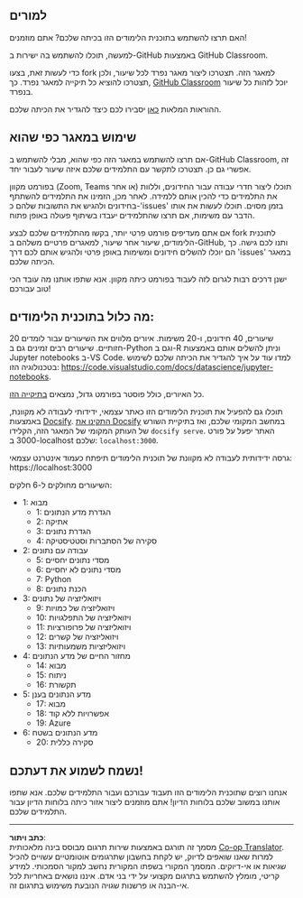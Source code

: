 <!--
CO_OP_TRANSLATOR_METADATA:
{
  "original_hash": "f7440be10c17a8a9262713af3d2818a9",
  "translation_date": "2025-09-06T19:58:44+00:00",
  "source_file": "for-teachers.md",
  "language_code": "he"
}
-->
## למורים

האם תרצו להשתמש בתוכנית הלימודים הזו בכיתה שלכם? אתם מוזמנים!

למעשה, תוכלו להשתמש בה ישירות ב-GitHub באמצעות GitHub Classroom.

כדי לעשות זאת, בצעו fork למאגר הזה. תצטרכו ליצור מאגר נפרד לכל שיעור, ולכן תצטרכו להוציא כל תיקייה למאגר נפרד. כך, [GitHub Classroom](https://classroom.github.com/classrooms) יוכל לזהות כל שיעור בנפרד.

ההוראות המלאות [כאן](https://github.blog/2020-03-18-set-up-your-digital-classroom-with-github-classroom/) יסבירו לכם כיצד להגדיר את הכיתה שלכם.

## שימוש במאגר כפי שהוא

אם תרצו להשתמש במאגר הזה כפי שהוא, מבלי להשתמש ב-GitHub Classroom, זה אפשרי גם כן. תצטרכו לתקשר עם התלמידים שלכם איזה שיעור לעבור יחד.

בפורמט מקוון (Zoom, Teams או אחר) תוכלו ליצור חדרי עבודה עבור החידונים, וללוות את התלמידים כדי להכין אותם ללמידה. לאחר מכן, הזמינו את התלמידים להשתתף בחידונים ולהגיש את התשובות שלהם כ-'issues' בזמן מסוים. תוכלו לעשות את אותו הדבר עם משימות, אם תרצו שהתלמידים יעבדו בשיתוף פעולה באופן פתוח.

אם אתם מעדיפים פורמט פרטי יותר, בקשו מהתלמידים שלכם לבצע fork לתוכנית הלימודים, שיעור אחר שיעור, למאגרים פרטיים משלהם ב-GitHub, ותנו לכם גישה. כך הם יוכלו להשלים חידונים ומשימות באופן פרטי ולהגיש אותם לכם דרך 'issues' במאגר הכיתה שלכם.

ישנן דרכים רבות לגרום לזה לעבוד בפורמט כיתה מקוון. אנא שתפו אותנו מה עובד הכי טוב עבורכם!

## מה כלול בתוכנית הלימודים:

20 שיעורים, 40 חידונים, ו-20 משימות. איורים מלווים את השיעורים עבור לומדים חזותיים. שיעורים רבים זמינים גם ב-Python וגם ב-R וניתן להשלים אותם באמצעות Jupyter notebooks ב-VS Code. למדו עוד על איך להגדיר את הכיתה שלכם לשימוש בטכנולוגיה הזו: https://code.visualstudio.com/docs/datascience/jupyter-notebooks.

כל האיורים, כולל פוסטר בפורמט גדול, נמצאים [בתיקייה הזו](../../sketchnotes).

תוכלו גם להפעיל את תוכנית הלימודים הזו כאתר עצמאי, ידידותי לעבודה לא מקוונת, באמצעות [Docsify](https://docsify.js.org/#/). [התקינו את Docsify](https://docsify.js.org/#/quickstart) במחשב המקומי שלכם, ואז בתיקיית השורש של העותק המקומי של המאגר הזה, הקלידו `docsify serve`. האתר יפעל על פורט 3000 ב-localhost שלכם: `localhost:3000`.

גרסה ידידותית לעבודה לא מקוונת של תוכנית הלימודים תיפתח כעמוד אינטרנט עצמאי: https://localhost:3000

השיעורים מחולקים ל-6 חלקים:

- 1: מבוא
    - 1: הגדרת מדע הנתונים
    - 2: אתיקה
    - 3: הגדרת נתונים
    - 4: סקירה של הסתברות וסטטיסטיקה
- 2: עבודה עם נתונים
    - 5: מסדי נתונים יחסיים
    - 6: מסדי נתונים לא יחסיים
    - 7: Python
    - 8: הכנת נתונים
- 3: ויזואליזציה של נתונים
    - 9: ויזואליזציה של כמויות
    - 10: ויזואליזציה של התפלגויות
    - 11: ויזואליזציה של פרופורציות
    - 12: ויזואליזציה של קשרים
    - 13: ויזואליזציות משמעותיות
- 4: מחזור החיים של מדע הנתונים
    - 14: מבוא
    - 15: ניתוח
    - 16: תקשורת
- 5: מדע הנתונים בענן
    - 17: מבוא
    - 18: אפשרויות ללא קוד
    - 19: Azure
- 6: מדע הנתונים בשטח
    - 20: סקירה כללית

## נשמח לשמוע את דעתכם!

אנחנו רוצים שתוכנית הלימודים הזו תעבוד עבורכם ועבור התלמידים שלכם. אנא שתפו אותנו במשוב שלכם בלוחות הדיון! אתם מוזמנים ליצור אזור כיתה בלוחות הדיון עבור התלמידים שלכם.

---

**כתב ויתור**:  
מסמך זה תורגם באמצעות שירות תרגום מבוסס בינה מלאכותית [Co-op Translator](https://github.com/Azure/co-op-translator). למרות שאנו שואפים לדיוק, יש לקחת בחשבון שתרגומים אוטומטיים עשויים להכיל שגיאות או אי-דיוקים. המסמך המקורי בשפתו המקורית נחשב למקור הסמכותי. למידע קריטי, מומלץ להשתמש בתרגום מקצועי על ידי בני אדם. איננו נושאים באחריות לכל אי-הבנה או פרשנות שגויה הנובעת משימוש בתרגום זה.  